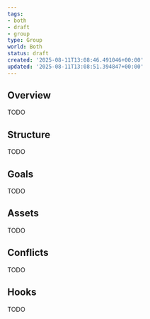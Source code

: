 ```yaml
---
tags:
- both
- draft
- group
type: Group
world: Both
status: draft
created: '2025-08-11T13:08:46.491046+00:00'
updated: '2025-08-11T13:08:51.394847+00:00'
---
```



## Overview

TODO
## Structure

TODO
## Goals

TODO
## Assets

TODO
## Conflicts

TODO
## Hooks

TODO
